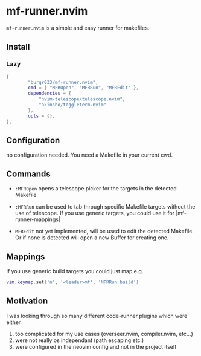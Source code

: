 # mf-runner.nvim
`mf-runner.nvim` is a simple and easy runner for makefiles.

## Install

### Lazy

```lua
{
        "burgr033/mf-runner.nvim",
        cmd = { "MFROpen", "MFRRun", "MFREdit" },
        dependencies = {
            "nvim-telescope/telescope.nvim",
            "akinsho/toggleterm.nvim"
        },
        opts = {},
},

```

## Configuration

no configuration needed. You need a Makefile in your current cwd.

## Commands

* `:MFROpen` opens a telescope picker for the targets in the detected Makefile

* `:MFRRun` can be used to tab through specific Makefile targets without the use of
telescope. If you use generic targets, you could use it for |mf-runner-mappings|

* `MFREdit` not yet implemented, will be used to edit the detected Makefile.
Or if none is detected will open a new Buffer for creating one.

## Mappings

If you use generic build targets you could just map e.g.

```lua
vim.keymap.set('n', '<leader>mf', 'MFRRun build')
```

## Motivation

I was looking through so many different code-runner plugins which were either
1. too complicated for my use cases (overseer.nvim, compiler.nvim, etc...)
2. were not really os independant (path escaping etc.)
3. were configured in the neovim config and not in the project itself

